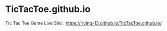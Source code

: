 # TicTacToe.github.io
Tic Tac Toe Game
Live Site : https://irving-13.github.io/TicTacToe.github.io/
